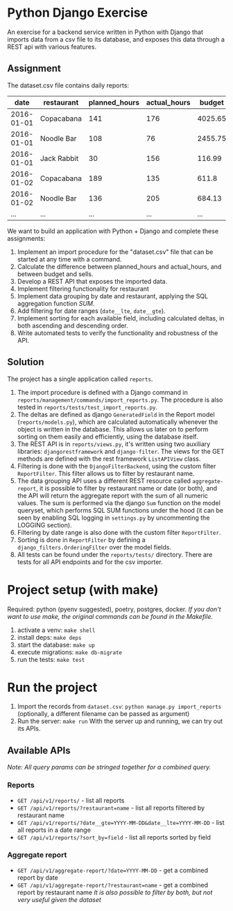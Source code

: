 # Python Django Exercise
An exercise for a backend service written in Python with Django that imports data from a csv file to its database,
and exposes this data through a REST api with various features.

## Assignment
The dataset.csv file contains daily reports: 

| date       | restaurant  | planned_hours | actual_hours | budget  | sells   |
|------------|-------------|---------------|--------------|---------|---------|
| 2016-01-01 | Copacabana  | 141           | 176          | 4025.65 | 2801.33 |
| 2016-01-01 | Noodle Bar  | 108           | 76           | 2455.75 | 3875.81 |
| 2016-01-01 | Jack Rabbit | 30            | 156          | 116.99  | 3967.95 |
| 2016-01-02 | Copacabana  | 189           | 135          | 611.8   | 197.57  |
| 2016-01-02 | Noodle Bar  | 136           | 205          | 684.13  | 1720.22 |
| ...        | ...         | ...           | ...          | ...     | ...     |

We want to build an application with Python + Django and complete these assignments:
1) Implement an import procedure for the "dataset.csv" file that can be started at any time with a command.
2) Calculate the difference between planned_hours and actual_hours, and between budget and sells.
3) Develop a REST API that exposes the imported data.
4) Implement filtering functionality for restaurant
5) Implement data grouping by date and restaurant, applying the SQL aggregation function *SUM*.
6) Add filtering for date ranges (`date__lte`, `date__gte`).
7) Implement sorting for each available field, including calculated deltas, in both ascending and descending order.
8) Write automated tests to verify the functionality and robustness of the API.

## Solution
The project has a single application called `reports`.
1) The import procedure is defined with a Django command in `reports/management/commands/import_reports.py`. The procedure is also tested in `reports/tests/test_import_reports.py`.
2) The deltas are defined as django `GeneratedField` in the Report model (`reports/models.py`), which are calculated automatically whenever the object is written in the database. This allows us later on to perform sorting on them easily and efficiently, using the database itself.
3) The REST API is in `reports/views.py`, it's written using two auxiliary libraries: `djangorestframework` and `django-filter`. The views for the GET methods are defined with the rest framework `ListAPIView` class.
4) Filtering is done with the `DjangoFilterBackend`, using the custom filter `ReportFilter`. This filter allows us to filter by restaurant name.
5) The data grouping API uses a different REST resource called `aggregate-report`, it is possible to filter by restaurant name or date (or both), and the API will return the aggregate report with the sum of all numeric values. The sum is performed via the django `Sum` function on the model queryset, which performs SQL SUM functions under the hood (it can be seen by enabling SQL logging in `settings.py` by uncommenting the LOGGING section).
6) Filtering by date range is also done with the custom filter `ReportFilter`.
7) Sorting is done in `ReportFilter` by defining a `django_filters.OrderingFilter` over the model fields.
8) All tests can be found under the `reports/tests/` directory. There are tests for all API endpoints and for the csv importer.

# Project setup (with make)
Required: python (pyenv suggested), poetry, postgres, docker. 
*If you don't want to use make, the original commands can be found in the Makefile.*
1) activate a venv: `make shell`
2) install deps: `make deps`
3) start the database: `make up`
4) execute migrations: `make db-migrate`
5) run the tests: `make test`

# Run the project
1) Import the records from `dataset.csv`: `python manage.py import_reports` (optionally, a different filename can be passed as argument)
2) Run the server: `make run`
With the server up and running, we can try out its APIs.

## Available APIs
*Note: All query params can be stringed together for a combined query.*

### Reports
- `GET /api/v1/reports/` - list all reports
- `GET /api/v1/reports/?restaurant=name` - list all reports filtered by restaurant name
- `GET /api/v1/reports/?date__gte=YYYY-MM-DD&date__lte=YYYY-MM-DD` - list all reports in a date range
- `GET /api/v1/reports/?sort_by=field` - list all reports sorted by field

### Aggregate report
- `GET /api/v1/aggregate-report/?date=YYYY-MM-DD` - get a combined report by date
- `GET /api/v1/aggregate-report/?restaurant=name` - get a combined report by restaurant name
*It is also possible to filter by both, but not very useful given the dataset*